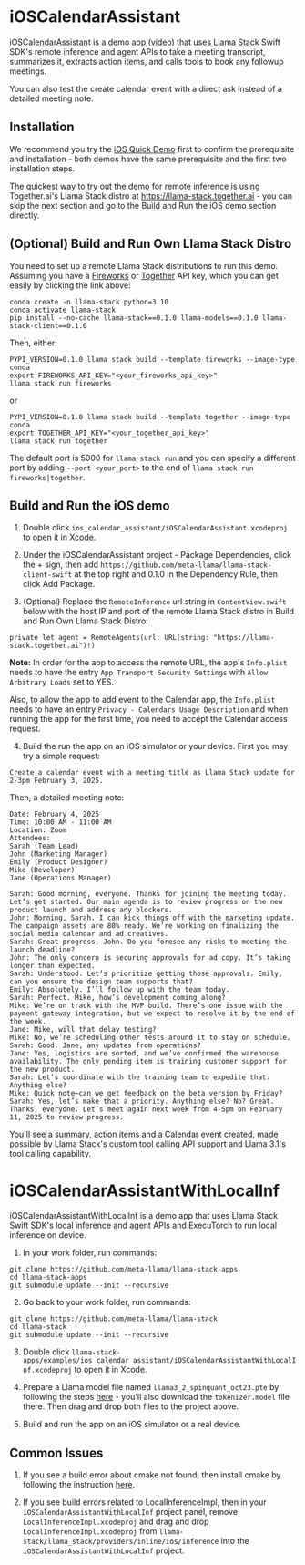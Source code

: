 # iOSCalendarAssistant

iOSCalendarAssistant is a demo app ([video](https://drive.google.com/file/d/1xjdYVm3zDnlxZGi40X_D4IgvmASfG5QZ/view?usp=sharing)) that uses Llama Stack Swift SDK's remote inference and agent APIs to take a meeting transcript, summarizes it, extracts action items, and calls tools to book any followup meetings.

You can also test the create calendar event with a direct ask instead of a detailed meeting note.

## Installation

We recommend you try the [iOS Quick Demo](../ios_quick_demo) first to confirm the prerequisite and installation - both demos have the same prerequisite and the first two installation steps.

The quickest way to try out the demo for remote inference is using Together.ai's Llama Stack distro at https://llama-stack.together.ai - you can skip the next section and go to the Build and Run the iOS demo section directly.

## (Optional) Build and Run Own Llama Stack Distro

You need to set up a remote Llama Stack distributions to run this demo. Assuming you have a [Fireworks](https://fireworks.ai/account/api-keys) or [Together](https://api.together.ai/) API key, which you can get easily by clicking the link above:

```
conda create -n llama-stack python=3.10
conda activate llama-stack
pip install --no-cache llama-stack==0.1.0 llama-models==0.1.0 llama-stack-client==0.1.0
```

Then, either:
```
PYPI_VERSION=0.1.0 llama stack build --template fireworks --image-type conda
export FIREWORKS_API_KEY="<your_fireworks_api_key>"
llama stack run fireworks
```
or
```
PYPI_VERSION=0.1.0 llama stack build --template together --image-type conda
export TOGETHER_API_KEY="<your_together_api_key>"
llama stack run together
```

The default port is 5000 for `llama stack run` and you can specify a different port by adding `--port <your_port>` to the end of `llama stack run fireworks|together`.

## Build and Run the iOS demo

1. Double click `ios_calendar_assistant/iOSCalendarAssistant.xcodeproj` to open it in Xcode.

2. Under the iOSCalendarAssistant project - Package Dependencies, click the + sign, then add `https://github.com/meta-llama/llama-stack-client-swift` at the top right and 0.1.0 in the Dependency Rule, then click Add Package.

3. (Optional) Replace the `RemoteInference` url string in `ContentView.swift` below with the host IP and port of the remote Llama Stack distro  in Build and Run Own Llama Stack Distro:

```
private let agent = RemoteAgents(url: URL(string: "https://llama-stack.together.ai")!)
```

**Note:** In order for the app to access the remote URL, the app's `Info.plist` needs to have the entry `App Transport Security Settings` with `Allow Arbitrary Loads` set to YES.

Also, to allow the app to add event to the Calendar app, the `Info.plist` needs to have an entry `Privacy - Calendars Usage Description` and when running the app for the first time, you need to accept the Calendar access request.

4. Build the run the app on an iOS simulator or your device. First you may try a simple request:

```
Create a calendar event with a meeting title as Llama Stack update for 2-3pm February 3, 2025.
```

Then, a detailed meeting note:
```
Date: February 4, 2025
Time: 10:00 AM - 11:00 AM
Location: Zoom
Attendees:
Sarah (Team Lead)
John (Marketing Manager)
Emily (Product Designer)
Mike (Developer)
Jane (Operations Manager)

Sarah: Good morning, everyone. Thanks for joining the meeting today. Let’s get started. Our main agenda is to review progress on the new product launch and address any blockers.
John: Morning, Sarah. I can kick things off with the marketing update. The campaign assets are 80% ready. We’re working on finalizing the social media calendar and ad creatives.
Sarah: Great progress, John. Do you foresee any risks to meeting the launch deadline?
John: The only concern is securing approvals for ad copy. It’s taking longer than expected.
Sarah: Understood. Let’s prioritize getting those approvals. Emily, can you ensure the design team supports that?
Emily: Absolutely. I’ll follow up with the team today.
Sarah: Perfect. Mike, how’s development coming along?
Mike: We’re on track with the MVP build. There’s one issue with the payment gateway integration, but we expect to resolve it by the end of the week.
Jane: Mike, will that delay testing?
Mike: No, we’re scheduling other tests around it to stay on schedule.
Sarah: Good. Jane, any updates from operations?
Jane: Yes, logistics are sorted, and we’ve confirmed the warehouse availability. The only pending item is training customer support for the new product.
Sarah: Let’s coordinate with the training team to expedite that. Anything else?
Mike: Quick note—can we get feedback on the beta version by Friday?
Sarah: Yes, let’s make that a priority. Anything else? No? Great. Thanks, everyone. Let’s meet again next week from 4-5pm on February 11, 2025 to review progress.
```

You'll see a summary, action items and a Calendar event created, made possible by Llama Stack's custom tool calling API support and Llama 3.1's tool calling capability.


# iOSCalendarAssistantWithLocalInf

iOSCalendarAssistantWithLocalInf is a demo app that uses Llama Stack Swift SDK's local inference and agent APIs and ExecuTorch to run local inference on device.

1. In your work folder, run commands:
```
git clone https://github.com/meta-llama/llama-stack-apps
cd llama-stack-apps
git submodule update --init --recursive
```

2. Go back to your work folder, run commands:

```
git clone https://github.com/meta-llama/llama-stack
cd llama-stack
git submodule update --init --recursive
```

3. Double click `llama-stack-apps/examples/ios_calendar_assistant/iOSCalendarAssistantWithLocalInf.xcodeproj` to open it in Xcode.

4. Prepare a Llama model file named `llama3_2_spinquant_oct23.pte` by following the steps [here](https://github.com/pytorch/executorch/blob/main/examples/models/llama/README.md#step-2-prepare-model) - you'll also download the `tokenizer.model` file there. Then drag and drop both files to the project above.

5. Build and run the app on an iOS simulator or a real device.

## Common Issues

1. If you see a build error about cmake not found, then install cmake by following the instruction [here](https://github.com/pytorch/executorch/blob/main/examples/demo-apps/apple_ios/LLaMA/docs/delegates/xnnpack_README.md#1-install-cmake).

2. If you see build errors related to LocalInferenceImpl, then in your `iOSCalendarAssistantWithLocalInf` project panel, remove `LocalInferenceImpl.xcodeproj` and drag and drop `LocalInferenceImpl.xcodeproj` from `llama-stack/llama_stack/providers/inline/ios/inference` into the `iOSCalendarAssistantWithLocalInf` project.
